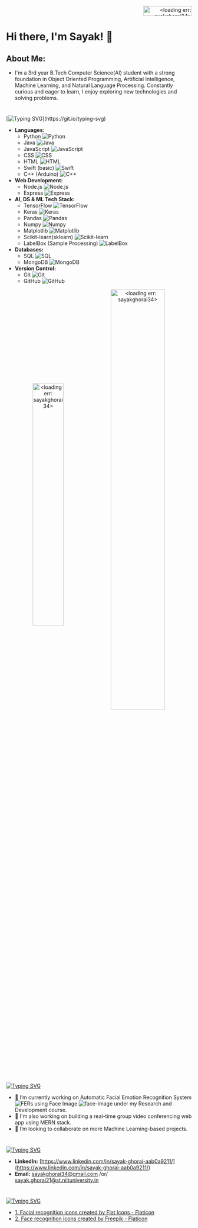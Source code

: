<p align="right"> <img src="https://komarev.com/ghpvc/?username=sayakghorai34&label=Profile%20Views&abbreviated=true&color=0e75b6&style=flat" alt="<loading err: syakghorai34>" height="27" width="132"/> </p>

# Hi there, I'm Sayak! 👋
## About Me:
- I'm a 3rd year B.Tech Computer Science(AI) student with a strong foundation in Object Oriented Programming, Artificial Intelligence, Machine Learning, and Natural Language Processing. Constantly curious and eager to learn, I enjoy exploring new technologies and solving problems.
#

[![Typing SVG](https://readme-typing-svg.demolab.com/?duration=5700&color=ffffff&size=23&multiline=flase&lines=💼+Technical+Skills:)](https://git.io/typing-svg)

- **Languages:**
  - Python ![Python](https://img.shields.io/badge/-Python-3776AB?style=flat&logo=python&logoColor=white)
  - Java ![Java](https://img.shields.io/badge/-Java-007396?style=flat&logo=java&logoColor=white)
  - JavaScript ![JavaScript](https://img.shields.io/badge/-JavaScript-F7DF1E?style=flat&logo=javascript&logoColor=black)
  - CSS ![CSS](https://img.shields.io/badge/-CSS-1572B6?style=flat&logo=css3&logoColor=white)
  - HTML ![HTML](https://img.shields.io/badge/-HTML-E34F26?style=flat&logo=html5&logoColor=white)
  - Swift (basic) ![Swift](https://img.shields.io/badge/-Swift-FA7343?style=flat&logo=swift&logoColor=white)
  - C++ (Arduino) ![C++](https://img.shields.io/badge/-C++-00599C?style=flat&logo=c%2B%2B&logoColor=white)
- **Web Development:** 
  - Node.js ![Node.js](https://img.shields.io/badge/-Node.js-339933?style=flat&logo=node.js&logoColor=white)
  - Express ![Express](https://img.shields.io/badge/-Express-000000?style=flat&logo=express&logoColor=white)
- **AI, DS & ML Tech Stack:** 
  - TensorFlow ![TensorFlow](https://img.shields.io/badge/-TensorFlow-FF6F00?style=flat&logo=tensorflow&logoColor=white)
  - Keras ![Keras](https://img.shields.io/badge/-Keras-D00000?style=flat&logo=keras&logoColor=white)
  - Pandas ![Pandas](https://img.shields.io/badge/-Pandas-150458?style=flat&logo=pandas&logoColor=white)
  - Numpy ![Numpy](https://img.shields.io/badge/-NumPy-013243?style=flat&logo=numpy&logoColor=white)
  - Matplotlib ![Matplotlib](https://img.shields.io/badge/-Matplotlib-11557C?style=flat&logo=matplotlib&logoColor=white)
  - Scikit-learn(sklearn) ![Scikit-learn](https://img.shields.io/badge/-Scikit%20Learn-F7931E?style=flat&logo=scikit-learn&logoColor=white)
  - LabelBox (Sample Processing) ![LabelBox](https://img.shields.io/badge/-LabelBox-EE4D5A?style=flat&logo=labelbox&logoColor=white)
- **Databases:** 
  - SQL ![SQL](https://img.shields.io/badge/-SQL-4479A1?style=flat&logo=sql&logoColor=white)
  - MongoDB ![MongoDB](https://img.shields.io/badge/-MongoDB-47A248?style=flat&logo=mongodb&logoColor=white)
- **Version Control:** 
  - Git ![Git](https://img.shields.io/badge/-Git-F05032?style=flat&logo=git&logoColor=white)
  - GitHub ![GitHub](https://img.shields.io/badge/-GitHub-181717?style=flat&logo=github&logoColor=white)
    
<div align="center">
<img align="center" src="https://github-readme-stats.vercel.app/api/top-langs?username=sayakghorai34&show_icons=true&locale=en&layout=compact" alt="<loading err: sayakghorai34>" width="41%"/>
<img align="center" src="https://github-readme-stats.vercel.app/api?username=sayakghorai34&show_icons=true&locale=en" alt="<loading err: sayakghorai34>"  width="54%"/>
</div>

# 
[![Typing SVG](https://readme-typing-svg.demolab.com/?duration=7000&color=ffffff&size=23&multiline=false&lines=🚀+Works:++++++++++++++)](https://git.io/typing-svg)
- 🔭 I’m currently working on Automatic Facial Emotion Recognition System ![FERs](https://github.com/sayakghorai34/sayakghorai34/assets/98743263/218cb2c4-014c-4e4c-a8b2-aae0a672d387) using Face Image ![face-image](https://github.com/sayakghorai34/sayakghorai34/assets/98743263/62a60833-1147-4a52-a4bf-4e892732c0fd) under my Research and Development course.
- 🔭 I'm also working on building a real-time group video conferencing web app using MERN stack.
- 👯 I’m looking to collaborate on more Machine Learning-based projects.
#
[![Typing SVG](https://readme-typing-svg.demolab.com/?duration=8000&color=ffffff&size=23&multiline=false&lines=📫+Connect+with+Me:++++++++++++++)](https://git.io/typing-svg)
- **LinkedIn:** [https://www.linkedin.com/in/sayak-ghorai-aab0a9211/](https://www.linkedin.com/in/sayak-ghorai-aab0a9211/)
- **Email:** <a href="mailto:sayakghorai34@gmail.com">sayakghorai34@gmail.com</a> /or/ <a href="mailto:sayak.ghorai21@st.niituniversity.in">sayak.ghorai21@st.niituniversity.in</a>

#
[![Typing SVG](https://readme-typing-svg.demolab.com/?duration=10000&color=ffffff&size=18&multiline=false&lines=Image+Resources:++++++++++++++)](https://git.io/typing-svg)
- <a href="https://www.flaticon.com/free-icons/facial-recognition" title="FERs">1. Facial recognition icons created by Flat Icons - Flaticon</a>
- <a href="https://www.flaticon.com/free-icons/face-recognition" title="face-image">2. Face recognition icons created by Freepik - Flaticon</a>

